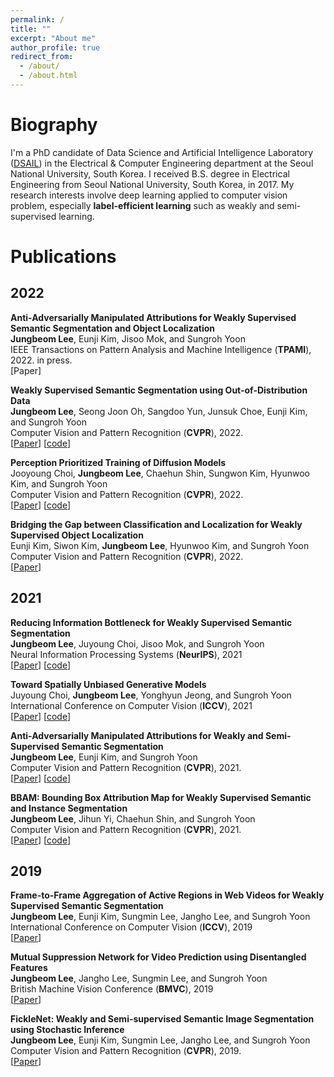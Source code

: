 ```yaml
---
permalink: /
title: ""
excerpt: "About me"
author_profile: true
redirect_from: 
  - /about/
  - /about.html
---
```


Biography
======
I'm a PhD candidate of Data Science and Artificial Intelligence Laboratory ([DSAIL](http://dsail.snu.ac.kr/)) in the Electrical & Computer Engineering department at the Seoul National University, South Korea. I received B.S. degree in Electrical Engineering from Seoul National University, South Korea, in 2017. My research interests involve deep learning applied to computer vision problem, especially **label-efficient learning** such as weakly and semi-supervised learning.


Publications
======

## 2022

**Anti-Adversarially Manipulated Attributions for Weakly Supervised Semantic Segmentation and Object Localization** <br />
**Jungbeom Lee**, Eunji Kim, Jisoo Mok, and Sungroh Yoon <br />
IEEE Transactions on Pattern Analysis and Machine Intelligence (**TPAMI**), 2022. in press. <br />
[Paper]

**Weakly Supervised Semantic Segmentation using Out-of-Distribution Data** <br />
**Jungbeom Lee**, Seong Joon Oh, Sangdoo Yun, Junsuk Choe, Eunji Kim, and Sungroh Yoon <br />
Computer Vision and Pattern Recognition (**CVPR**), 2022. <br />
[[Paper](https://arxiv.org/abs/2203.03860)] [[code](https://github.com/naver-ai/w-ood)]

**Perception Prioritized Training of Diffusion Models** <br />
Jooyoung Choi, **Jungbeom Lee**, Chaehun Shin, Sungwon Kim, Hyunwoo Kim, and Sungroh Yoon <br />
Computer Vision and Pattern Recognition (**CVPR**), 2022. <br />
[[Paper](https://arxiv.org/abs/2204.00227)] [[code](https://github.com/jychoi118/P2-weighting)]


**Bridging the Gap between Classification and Localization for Weakly Supervised Object Localization** <br />
Eunji Kim, Siwon Kim, **Jungbeom Lee**, Hyunwoo Kim, and Sungroh Yoon <br />
Computer Vision and Pattern Recognition (**CVPR**), 2022. <br />
[[Paper](https://arxiv.org/abs/2204.00220)] 

## 2021

**Reducing Information Bottleneck for Weakly Supervised Semantic Segmentation** <br />
**Jungbeom Lee**, Juyoung Choi, Jisoo Mok, and Sungroh Yoon <br />
Neural Information Processing Systems (**NeurIPS**), 2021 <br />
[[Paper](https://arxiv.org/abs/2110.06530)] [[code](https://github.com/jbeomlee93/RIB)]

**Toward Spatially Unbiased Generative Models** <br />
Juyoung Choi, **Jungbeom Lee**, Yonghyun Jeong, and Sungroh Yoon <br />
International Conference on Computer Vision (**ICCV**), 2021 <br />
[[Paper](https://arxiv.org/abs/2108.01285)] [[code](https://github.com/jychoi118/toward_spatial_unbiased)]

**Anti-Adversarially Manipulated Attributions for Weakly and Semi-Supervised Semantic Segmentation** <br />
**Jungbeom Lee**, Eunji Kim, and Sungroh Yoon <br />
Computer Vision and Pattern Recognition (**CVPR**), 2021. <br />
[[Paper](https://arxiv.org/abs/2103.08896)] [[code](https://github.com/jbeomlee93/AdvCAM)]

**BBAM: Bounding Box Attribution Map for Weakly Supervised Semantic and Instance Segmentation** <br />
**Jungbeom Lee**, Jihun Yi, Chaehun Shin, and Sungroh Yoon <br />
Computer Vision and Pattern Recognition (**CVPR**), 2021. <br />
[[Paper](https://arxiv.org/abs/2103.08907)] [[code](https://github.com/jbeomlee93/BBAM)]

## 2019

**Frame-to-Frame Aggregation of Active Regions in Web Videos for Weakly Supervised Semantic Segmentation** <br />
**Jungbeom Lee**, Eunji Kim, Sungmin Lee, Jangho Lee, and Sungroh Yoon <br />
International Conference on Computer Vision (**ICCV**), 2019 <br />
[[Paper](https://arxiv.org/abs/1908.04501)]

**Mutual Suppression Network for Video Prediction using Disentangled Features** <br />
**Jungbeom Lee**, Jangho Lee, Sungmin Lee, and Sungroh Yoon <br />
British Machine Vision Conference (**BMVC**), 2019 <br />
[[Paper](https://arxiv.org/abs/1804.04810)]

**FickleNet: Weakly and Semi-supervised Semantic Image Segmentation using Stochastic Inference** <br />
**Jungbeom Lee**, Eunji Kim, Sungmin Lee, Jangho Lee, and Sungroh Yoon <br />
Computer Vision and Pattern Recognition (**CVPR**), 2019. <br />
[[Paper](https://arxiv.org/abs/1902.10421)]
